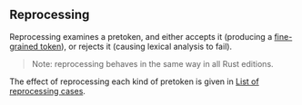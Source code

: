 ## Reprocessing

Reprocessing examines a pretoken, and either accepts it (producing a [fine-grained token]),
or rejects it (causing lexical analysis to fail).

> Note: reprocessing behaves in the same way in all Rust editions.

The effect of reprocessing each kind of pretoken is given in [List of reprocessing cases].

[fine-grained token]: fine_grained_tokens.md
[List of reprocessing cases]: reprocessing_cases.md
